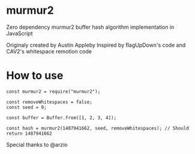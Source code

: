 # murmur2
Zero dependency murmur2 buffer hash algorithm implementation in JavaScript

Originaly created by Austin Appleby
Inspired by flagUpDown's code and CAV2's whitespace remotion code

# How to use
```
const murmur2 = require("murmur2");

const removeWhitespaces = false;
const seed = 0;

const buffer = Buffer.from([1, 2, 3, 4]);

const hash = murmur2(1487941662, seed, removeWhitespaces); // Should return 1487941662
```

Special thanks to @arzio
